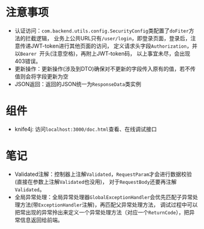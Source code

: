 # 注意事项
- 认证访问：`com.backend.utils.config.SecurityConfig`类配置了`doFiter`方法的拦截逻辑，
业务上公共URL只有`/user/login`，即登录页面，登录后，注意传递JWT-token进行其他页面的访问，
定义请求头字段`Authorization`，并以`Bearer `开头(注意空格)，再附上JWT-token码，
以上事宜未尽，会出现403错误。
- 更新操作：更新操作(涉及到DTO)确保对不更新的字段传入原有的值，若不传值则会将字段更新为空
- JSON返回：返回的JSON统一为`ResponseData`类实例

# 组件
- knife4j: 访问`localhost:3000/doc.html`查看、在线调试接口

# 笔记
- Validated注解：控制器上注解`Validated`，`RequestParam`才会进行数据校验(直接在参数上注解`Validated`也没用)， 
对于`RequestBody`还要再注解`Validated`。
- 全局异常处理：全局异常处理器`GlobalExceptionHandler`会优先匹配子异常处理方法(带`ExceptionHandler`注解)，再匹配父异常处理方法，
调试过程中可以把常出现的异常拎出来定义一个异常处理方法（对应一个`ReturnCode`），把异常信息返回给前端。